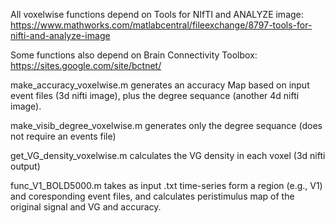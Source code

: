 All voxelwise functions depend on Tools for NIfTI and ANALYZE image: 
https://www.mathworks.com/matlabcentral/fileexchange/8797-tools-for-nifti-and-analyze-image

Some functions also depend on Brain Connectivity Toolbox: https://sites.google.com/site/bctnet/

make_accuracy_voxelwise.m generates an accuracy Map based on input event files (3d nifti image), plus the degree sequance (another 4d nifti image).

make_visib_degree_voxelwise.m generates only the degree sequance (does not require an events file)

get_VG_density_voxelwise.m calculates the VG density in each voxel (3d nifti output)

func_V1_BOLD5000.m takes as input .txt time-series form a region (e.g., V1) and coresponding event files, and calculates peristimulus map of the original signal and VG and accuracy.

